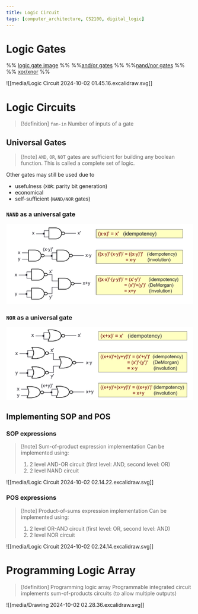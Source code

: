 ```yaml
---
title: Logic Circuit
tags: [computer_architecture, CS2100, digital_logic]
---
```

# Logic Gates

%% [logic gate image](media/Pasted%20image%2020241002014122.png) %%
%%[and/or gates](media/Pasted%20image%2020241002014138.png) %%
%%[nand/nor gates](media/Pasted%20image%2020241002014153.png) %%
%% [xor/xnor](media/Pasted%20image%2020241002014214.png) %%

![[media/Logic Circuit 2024-10-02 01.45.16.excalidraw.svg]]
# Logic Circuits

> [!definition] `fan-in`
> Number of inputs of a gate

## Universal Gates

> [!note] `AND`, `OR`, `NOT` gates are sufficient for building any boolean function. 
> This is called a complete set of logic.

Other gates may still be used due to
- usefulness (`XOR`: parity bit generation)
- economical
- self-sufficient (`NAND/NOR` gates)
### `NAND` as a universal gate
![](media/Pasted%20image%2020241002021112.png)

### `NOR` as a universal gate
![](media/Pasted%20image%2020241002021139.png)

## Implementing SOP and POS

### SOP expressions

> [!note] Sum-of-product expression implementation
> Can be implemented using:
> 1. 2 level AND-OR circuit (first level: AND, second level: OR)
> 2. 2 level NAND circuit 

![[media/Logic Circuit 2024-10-02 02.14.22.excalidraw.svg]]
### POS expressions

> [!note] Product-of-sums expression implementation
> Can be implemented using:
> 1. 2 level OR-AND circuit (first level: OR, second level: AND)
> 2. 2 level NOR circuit 

![[media/Logic Circuit 2024-10-02 02.24.14.excalidraw.svg]]
# Programming Logic Array

> [!definition] Programming logic array
> Programmable integrated circuit implements sum-of-products circuits (to allow multiple outputs)

![[media/Drawing 2024-10-02 02.28.36.excalidraw.svg]]
